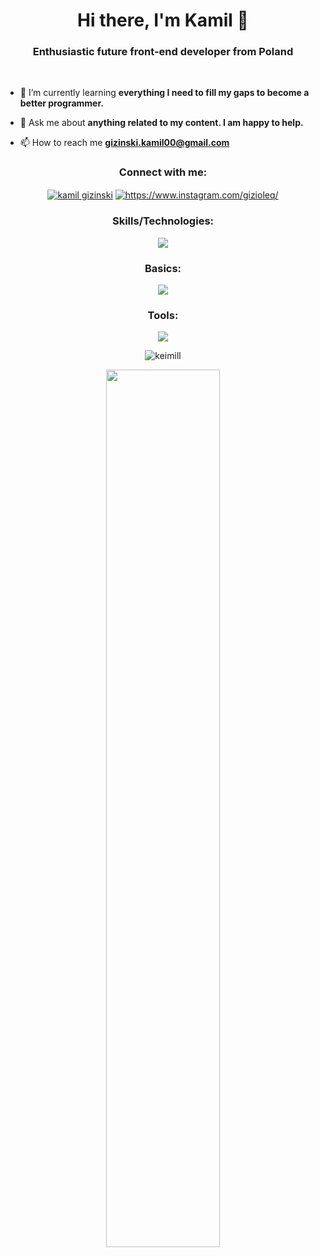 <h1 align="center">Hi there, I'm Kamil 👋</h1>
<h3 align="center">Enthusiastic future front-end developer from Poland</h3>

<!-- <p align="left"> <a href="https://twitter.com/" target="blank"><img src="https://img.shields.io/twitter/follow/?logo=twitter&style=for-the-badge" alt="" /></a> </p> -->
<br>
   
- 🌱 I’m currently learning **everything I need to fill my gaps to become a better programmer.**

- 💬 Ask me about **anything related to my content. I am happy to help.**

- 📫 How to reach me **gizinski.kamil00@gmail.com**

<h3 align="center">Connect with me:</h3>
<p align="center">
<a href="https://www.linkedin.com/in/kamil-gizinski/" target="blank"><img align="center" src="https://skillicons.dev/icons?i=linkedin" alt="kamil gizinski"/></a>
<a href="https://www.instagram.com/gizioleq/" target="blank"><img align="center" src="https://skillicons.dev/icons?i=instagram" alt="https://www.instagram.com/gizioleq/"/></a>
</p>

<h3 align="center">Skills/Technologies:</h3>
<p align="center">
  <a href="https://skillicons.dev">
    <img src="https://skillicons.dev/icons?i=js,html,css,react,mysql,latex" />
  </a>
</p>

<h3 align="center">Basics:</h3>
<p align="center">
  <a href="https://skillicons.dev">
    <img src="https://skillicons.dev/icons?i=php,py,cpp,cs,c,kotlin,java,r" />
  </a>
</p>

<h3 align="center">Tools:</h3>
<p align="center">
  <a href="https://skillicons.dev">
    <img src="https://skillicons.dev/icons?i=git,visualstudio,vscode,powershell,linux" />
  </a>
</p>

<p align="center"> <img src="https://komarev.com/ghpvc/?username=keimill&label=Profile%20views&color=informational&style=for-the-badge" alt="keimill" /> </p>

<p align="center">
<img src="https://i.imgur.com/tiWy4Rs.png" width="60%"/>
</p>

<!-- <p><img align="left" src="https://github-readme-stats.vercel.app/api/top-langs?username=keimill&show_icons=true&locale=en&layout=compact" alt="keimill" /></p>

<p>&nbsp;<img align="center" src="https://github-readme-stats.vercel.app/api?username=keimill&show_icons=true&locale=en" alt="keimill" /></p> -->

<!-- <p align="center"><img align="center" src="https://github-readme-streak-stats.herokuapp.com/?user=keimill&" alt="keimill" /></p> -->

<!--
**KeimiLL/KeimiLL** is a ✨ _special_ ✨ repository because its `README.md` (this file) appears on your GitHub profile.

Here are some ideas to get you started:

- 🔭 I’m currently working on ...
- 🌱 I’m currently learning ...
- 👯 I’m looking to collaborate on ...
- 🤔 I’m looking for help with ...
- 💬 Ask me about ...
- 📫 How to reach me: ...
- 😄 Pronouns: ...
- ⚡ Fun fact: ...
- ⚡ Fun fact: ...
-->
